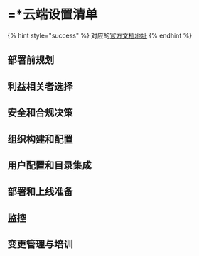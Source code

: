 # =\*云端设置清单

{% hint style="success" %}
对应的[官方文档地址](https://bitwarden.com/help/cloud-setup-checklist/)
{% endhint %}

## 部署前规划 <a href="#pre-deployment-planning" id="pre-deployment-planning"></a>

## 利益相关者选择 <a href="#stakeholder-selections" id="stakeholder-selections"></a>

## 安全和合规决策 <a href="#security-and-compliance-decisions" id="security-and-compliance-decisions"></a>

## 组织构建和配置 <a href="#organizational-build-out-and-configuration" id="organizational-build-out-and-configuration"></a>

## 用户配置和目录集成 <a href="#user-provisioning-and-directory-integration" id="user-provisioning-and-directory-integration"></a>

## 部署和上线准备 <a href="#deployment-and-go-live-preparation" id="deployment-and-go-live-preparation"></a>

## 监控 <a href="#monitoring" id="monitoring"></a>

## 变更管理与培训 <a href="#change-management-and-training" id="change-management-and-training"></a>
